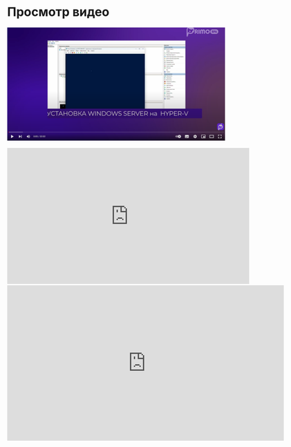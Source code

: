 # Просмотр видео

[![](<../../../.gitbook/assets/test-pic.png>)](https://youtu.be/IAIRmChw65k?si=EGuQeE-o9Cn21OF8?t=5s "")


<iframe width="560" height="315" src="https://www.youtube.com/embed/IAIRmChw65k?si=EGuQeE-o9Cn21OF8" frameborder="0" allow="accelerometer; autoplay; clipboard-write; encrypted-media; gyroscope; picture-in-picture" allowfullscreen></iframe>


<iframe id="ytplayer" type="text/html" width="640" height="360" src="http://www.youtube.com/embed/IAIRmChw65k?si=EGuQeE-o9Cn21OF8" frameborder="0"/>
